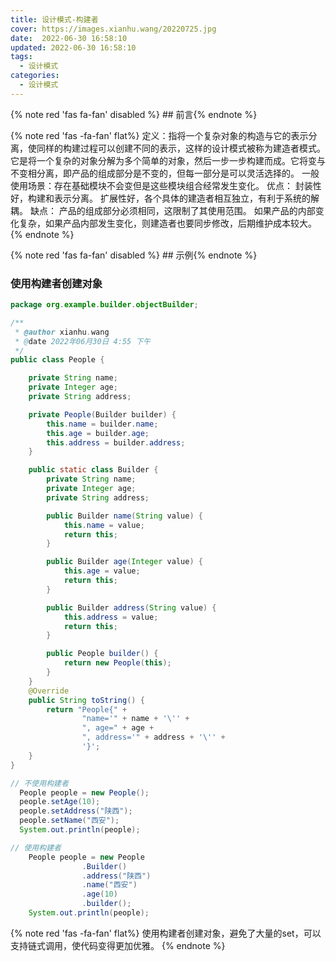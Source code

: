 ```yaml
---
title: 设计模式-构建者
cover: https://images.xianhu.wang/20220725.jpg
date:  2022-06-30 16:58:10
updated: 2022-06-30 16:58:10
tags:
  - 设计模式
categories:
  - 设计模式
---
```


{% note red 'fas fa-fan' disabled %} ## 前言{% endnote %}

{% note red  'fas -fa-fan' flat%} 
定义：指将一个复杂对象的构造与它的表示分离，使同样的构建过程可以创建不同的表示，这样的设计模式被称为建造者模式。它是将一个复杂的对象分解为多个简单的对象，然后一步一步构建而成。它将变与不变相分离，即产品的组成部分是不变的，但每一部分是可以灵活选择的。
一般使用场景：存在基础模块不会变但是这些模块组合经常发生变化。
优点：
封装性好，构建和表示分离。
扩展性好，各个具体的建造者相互独立，有利于系统的解耦。
缺点：
产品的组成部分必须相同，这限制了其使用范围。
如果产品的内部变化复杂，如果产品内部发生变化，则建造者也要同步修改，后期维护成本较大。
{% endnote %}

{% note red 'fas fa-fan' disabled %} ## 示例{% endnote %}

### 使用构建者创建对象
```java
package org.example.builder.objectBuilder;

/**
 * @author xianhu.wang
 * @date 2022年06月30日 4:55 下午
 */
public class People {

    private String name;
    private Integer age;
    private String address;

    private People(Builder builder) {
        this.name = builder.name;
        this.age = builder.age;
        this.address = builder.address;
    }

    public static class Builder {
        private String name;
        private Integer age;
        private String address;

        public Builder name(String value) {
            this.name = value;
            return this;
        }

        public Builder age(Integer value) {
            this.age = value;
            return this;
        }

        public Builder address(String value) {
            this.address = value;
            return this;
        }

        public People builder() {
            return new People(this);
        }
    }
    @Override
    public String toString() {
        return "People{" +
                "name='" + name + '\'' +
                ", age=" + age +
                ", address='" + address + '\'' +
                '}';
    }
}

```
```java
// 不使用构建者
  People people = new People();
  people.setAge(10);
  people.setAddress("陕西");
  people.setName("西安");
  System.out.println(people);

// 使用构建者
    People people = new People
                .Builder()
                .address("陕西")
                .name("西安")
                .age(10)
                .builder();
    System.out.println(people);
```
{% note red  'fas -fa-fan' flat%} 
使用构建者创建对象，避免了大量的set，可以支持链式调用，使代码变得更加优雅。
{% endnote %}
